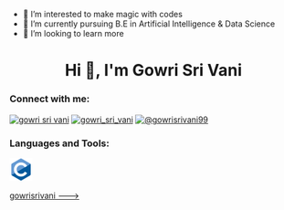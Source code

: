  
- 👀 I’m interested to make magic with codes
- 🌱 I’m currently pursuing B.E in Artificial Intelligence & Data Science
- 💞️ I’m looking to learn more

<h1 align="center">Hi 👋, I'm Gowri Sri Vani</h1>
<h3 align="left">Connect with me:</h3>
<p align="left">
<a href="https://linkedin.com/in/gowri sri vani" target="blank"><img align="center" src="https://raw.githubusercontent.com/rahuldkjain/github-profile-readme-generator/master/src/images/icons/Social/linked-in-alt.svg" alt="gowri sri vani" height="30" width="40" /></a>
<a href="https://instagram.com/gowri_sri_vani" target="blank"><img align="center" src="https://raw.githubusercontent.com/rahuldkjain/github-profile-readme-generator/master/src/images/icons/Social/instagram.svg" alt="gowri_sri_vani" height="30" width="40" /></a>
<a href="https://medium.com/@gowrisrivani99" target="blank"><img align="center" src="https://raw.githubusercontent.com/rahuldkjain/github-profile-readme-generator/master/src/images/icons/Social/medium.svg" alt="@gowrisrivani99" height="30" width="40" /></a>
</p>

<h3 align="left">Languages and Tools:</h3>
<p align="left"> <a href="https://www.cprogramming.com/" target="_blank" rel="noreferrer"> <img src="https://raw.githubusercontent.com/devicons/devicon/master/icons/c/c-original.svg" alt="c" width="40" height="40"/> </a> <a href="https://www.w3.org/html/" target="_blank" rel="noreferrer">  




gowrisrivani
--->
